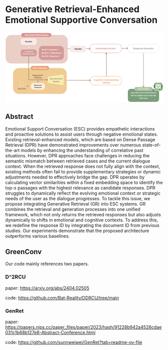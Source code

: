 # Generative Retrieval-Enhanced Emotional Supportive Conversation

![Model](assets/model.png)

## Abstract

Emotional Support Conversation (ESC) provides empathetic interactions and proactive solutions to assist users through negative emotional states. Existing retrieval-enhanced models, which are based on Dense Passage Retrieval (DPR) have demonstrated improvements over numerous state-of-the-art models by enhancing the understanding of correlative past situations. However, DPR approaches face challenges in reducing the semantic mismatch between retrieved cases and the current dialogue context. When the retrieved response does not fully align with the context, existing methods often fail to provide supplementary strategies or dynamic adjustments needed to effectively bridge the gap. DPR operates by calculating vector similarities within a fixed embedding space to identify the top-$s$ passages with the highest relevance as candidate responses. DPR struggles to dynamically reflect the evolving emotional context or strategic needs of the user as the dialogue progresses. To tackle this issue, we propose integrating Generative Retrieval (GR) into ESC systems. GR combines the retrieval and generation processes into one unified framework, which not only returns the retrieved responses but also adjusts dynamically to shifts in emotional and cognitive contexts. To address this, we redefine the response ID by integrating the document ID from previous studies. Our experiments demonstrate that the proposed architecture outperforms various baselines. 

## GreenConv

Our code mainly references two papers.

### D^2RCU 

paper: https://arxiv.org/abs/2404.02505

code: https://github.com/Bat-Reality/DDRCU/tree/main


### GenRet

paper: https://papers.nips.cc/paper_files/paper/2023/hash/91228b942a4528cdae031c1b68b127e8-Abstract-Conference.html

code: https://github.com/sunnweiwei/GenRet?tab=readme-ov-file